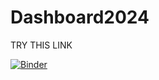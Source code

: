 # Dashboard2024

TRY THIS LINK

[![Binder](https://mybinder.org/badge_logo.svg)](https://mybinder.org/v2/gh/Chengkai2024/Dashboard/HEAD?urlpath=%2Fvoila%2Frender%2Fteaching_material%2FECS780P%2FCW_Chengkai%2FDashboard.ipynb%3F)
